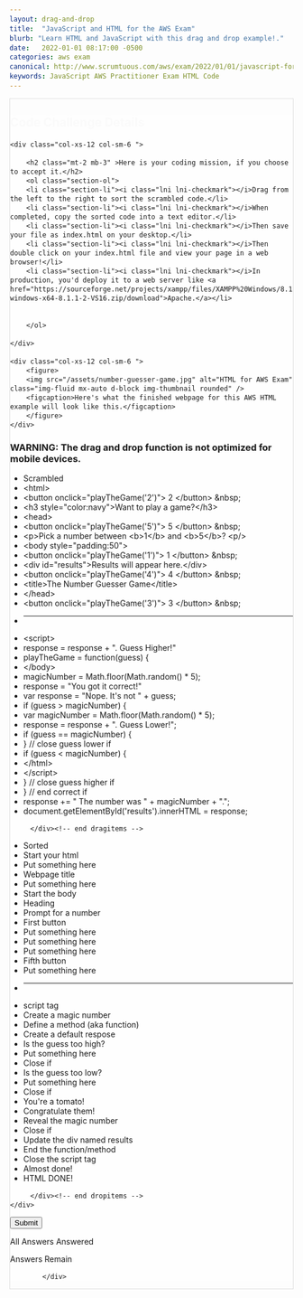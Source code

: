 ```yaml
---
layout: drag-and-drop
title:  "JavaScript and HTML for the AWS Exam"
blurb: "Learn HTML and JavaScript with this drag and drop example!."
date:   2022-01-01 08:17:00 -0500
categories: aws exam
canonical: http://www.scrumtuous.com/aws/exam/2022/01/01/javascript-for-aws-practitioner.html
keywords: JavaScript AWS Practitioner Exam HTML Code
---
```

	
			
<div style="border: 1px solid #DEDEDE;" class="main col col-12 col-sm-12  col-md-12 col-lg-12 order-1 order-sm-1 order-lg-1 mb-3 mt-3">


<div class="quiz-wrapper mt-3 mb-3" style="background: #FEFEFE;">
<h2 style="color:#FAFAFA"><span class="section-title" >Code Challenge Details</span></h2>




<div class="row mt-3 mb-3">

	<div class="col-xs-12 col-sm-6 ">

		<h2 class="mt-2 mb-3" >Here is your coding mission, if you choose to accept it.</h2>
		<ol class="section-ol">
		<li class="section-li"><i class="lni lni-checkmark"></i>Drag from the left to the right to sort the scrambled code.</li>
		<li class="section-li"><i class="lni lni-checkmark"></i>When completed, copy the sorted code into a text editor.</li>
		<li class="section-li"><i class="lni lni-checkmark"></i>Then save your file as index.html on your desktop.</li>
		<li class="section-li"><i class="lni lni-checkmark"></i>Then double click on your index.html file and view your page in a web browser!</li>
		<li class="section-li"><i class="lni lni-checkmark"></i>In production, you'd deploy it to a web server like <a href="https://sourceforge.net/projects/xampp/files/XAMPP%20Windows/8.1.1/xampp-windows-x64-8.1.1-2-VS16.zip/download">Apache.</a></li>
		
		
		</ol>	

	</div>

	<div class="col-xs-12 col-sm-6 ">
		<figure>
		<img src="/assets/number-guesser-game.jpg" alt="HTML for AWS Exam" class="img-fluid mx-auto d-block img-thumbnail rounded" />
		<figcaption>Here's what the finished webpage for this AWS HTML example will look like this.</figcaption>
		</figure>
	</div>


</div>




<h3>WARNING: The drag and drop function is not optimized for mobile devices.</h3>
    <div class="row mt-3 mb-3">
	
<div class="col-xs-12 col-sm-6  dragitems">
		 
<div class="unsorted w-100">
	 
<ul class="options w-100 p-3">


<li class="title title-scrambled">Scrambled</li>

<li class="option" data-target="1"><span class="option-data"> &lt;html&gt; </span></li>
<li class="option" data-target="10"><span class="option-data"> &lt;button onclick=&quot;playTheGame(&#39;2&#39;)&quot;&gt; 2 &lt;/button&gt; &amp;nbsp; </span></li>
<li class="option" data-target="6"><span class="option-data"> &lt;h3 style=&quot;color:navy&quot;&gt;Want to play a game?&lt;/h3&gt; </span></li>
<li class="option" data-target="2"><span class="option-data">    &lt;head&gt; </span></li>

<li class="option" data-target="13"><span class="option-data"> &lt;button onclick=&quot;playTheGame(&#39;5&#39;)&quot;&gt; 5 &lt;/button&gt; &amp;nbsp; </span></li>
<li class="option" data-target="7"><span class="option-data"> &lt;p&gt;Pick a number between &lt;b&gt;1&lt;/b&gt; and &lt;b&gt;5&lt;/b&gt;? &lt;p/&gt; </span></li>
<li class="option" data-target="5"><span class="option-data">  &lt;body style=&quot;padding:50&quot;&gt; </span></li>
<li class="option" data-target="9"><span class="option-data"> &lt;button onclick=&quot;playTheGame(&#39;1&#39;)&quot;&gt; 1 &lt;/button&gt; &amp;nbsp; </span></li>
<li class="option" data-target="14"><span class="option-data"> &lt;div id=&quot;results&quot;&gt;Results will appear here.&lt;/div&gt; </span></li>
<li class="option" data-target="12"><span class="option-data"> &lt;button onclick=&quot;playTheGame(&#39;4&#39;)&quot;&gt; 4 &lt;/button&gt; &amp;nbsp; </span></li>
<li class="option" data-target="3"><span class="option-data"> &lt;title&gt;The Number Guesser Game&lt;/title&gt; </span></li>
<li class="option" data-target="4"><span class="option-data">    &lt;/head&gt; </span></li>

<li class="option" data-target="11"><span class="option-data"> &lt;button onclick=&quot;playTheGame(&#39;3&#39;)&quot;&gt; 3 &lt;/button&gt; &amp;nbsp; </span></li>












<li><hr/></li>


<li class="option" data-target="15"><span class="option-data"> &lt;script&gt; </span></li>
<li class="option" data-target="23"><span class="option-data">    		response = response + &quot;. Guess Higher!&quot; </span></li>
<li class="option" data-target="17"><span class="option-data">    playTheGame = function(guess) { </span></li>
<li class="option" data-target="32"><span class="option-data">    &lt;/body&gt; </span></li>
<li class="option" data-target="28"><span class="option-data"> magicNumber = Math.floor(Math.random() * 5); </span></li>
<li class="option" data-target="26"><span class="option-data"> response = &quot;You got it correct!&quot; 
<li class="option" data-target="18"><span class="option-data">    	var response = &quot;Nope. It&#39;s not &quot; + guess; </span></li>
<li class="option" data-target="19"><span class="option-data">    	if (guess &gt; magicNumber) { </span></li>
<li class="option" data-target="16"><span class="option-data">    var magicNumber = Math.floor(Math.random() * 5); </span></li>
<li class="option" data-target="20"><span class="option-data">    		response = response + &quot;. Guess Lower!&quot;; </span></li>
<li class="option" data-target="25"><span class="option-data"> if (guess == magicNumber) { </span></li>
</span></li>
<li class="option" data-target="21"><span class="option-data">    	} // close guess lower if </span></li>
<li class="option" data-target="22"><span class="option-data">    	if (guess &lt; magicNumber) { </span></li>

<li class="option" data-target="33"><span class="option-data"> &lt;/html&gt; </span></li>
<li class="option" data-target="31"><span class="option-data"> &lt;/script&gt; </span></li>
<li class="option" data-target="24"><span class="option-data">    	} // close guess higher if </span></li>
<li class="option" data-target="29"><span class="option-data"> } // end correct if </span></li>
<li class="option" data-target="27"><span class="option-data"> response += &quot; The number was &quot; + magicNumber + &quot;.&quot;; </span></li>


<li class="option" data-target="30"><span class="option-data"> document.getElementById(&#39;results&#39;).innerHTML = response;  </span></li>







</ul>

</div>		 
		 
		 </div><!-- end dragitems -->

<div class="col-xs-12 col-sm-6  border-solid border-green dropitems">
		 
<div class="answers w-100">
  

<ul class="options w-100 p-3">
<li class="title title-sorted">Sorted</li>
<li class="sink"><span class="target w-100" data-accept="1">Start your html</span></li>
<li class="sink"><span class="target w-100" data-accept="2">Put something here</span></li>
<li class="sink"><span class="target w-100" data-accept="3">Webpage title</span></li>
<li class="sink"><span class="target w-100" data-accept="4">Put something here</span></li>
<li class="sink"><span class="target w-100" data-accept="5">Start the body</span></li>
<li class="sink"><span class="target w-100" data-accept="6">Heading</span></li>
<li class="sink"><span class="target w-100" data-accept="7">Prompt for a number</span></li>

<li class="sink"><span class="target w-100" data-accept="9">First button</span></li>
<li class="sink"><span class="target w-100" data-accept="10">Put something here</span></li>
<li class="sink"><span class="target w-100" data-accept="11">Put something here</span></li>
<li class="sink"><span class="target w-100" data-accept="12">Put something here</span></li>
<li class="sink"><span class="target w-100" data-accept="13">Fifth button</span></li>
<li class="sink"><span class="target w-100" data-accept="14">Put something here</span></li>
<li><hr/></li>
<li class="sink"><span class="target w-100" data-accept="15">script tag</span></li>
<li class="sink"><span class="target w-100" data-accept="16">Create a magic number</span></li>
<li class="sink"><span class="target w-100" data-accept="17">Define a method (aka function)</span></li>
<li class="sink"><span class="target w-100" data-accept="18">Create a default respose</span></li>
<li class="sink"><span class="target w-100" data-accept="19">Is the guess too high?</span></li>
<li class="sink"><span class="target w-100" data-accept="20">Put something here</span></li>
<li class="sink"><span class="target w-100" data-accept="21">Close if</span></li>
<li class="sink"><span class="target w-100" data-accept="22">Is the guess too low?</span></li>
<li class="sink"><span class="target w-100" data-accept="23">Put something here</span></li>
<li class="sink"><span class="target w-100" data-accept="24">Close if</span></li>
<li class="sink"><span class="target w-100" data-accept="25">You're a tomato!</span></li>
<li class="sink"><span class="target w-100" data-accept="26">Congratulate them!</span></li>
<li class="sink"><span class="target w-100" data-accept="27">Reveal the magic number</span></li>
<li class="sink"><span class="target w-100" data-accept="28">Close if</span></li>
<li class="sink"><span class="target w-100" data-accept="29">Update the div named results</span></li>
<li class="sink"><span class="target w-100" data-accept="30">End the function/method</span></li>
<li class="sink"><span class="target w-100" data-accept="31">Close the script tag</span></li>
<li class="sink"><span class="target w-100" data-accept="32">Almost done!</span></li>
<li class="sink"><span class="target w-100" data-accept="33">HTML DONE!</span></li>

</ul>

</div>
		 
		 </div><!-- end dropitems -->
    </div>	
	
	
	


 <button type="submit" value="submit">Submit</button>
 <div class="lightbox-bg"></div>
 <div class="status confirm">
   <p>All Answers Answered</p>
 </div>
 <div class="status deny">
   <p>Answers Remain</p>
 </div>
</div>






            </div>